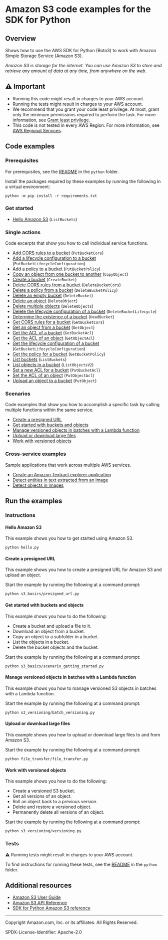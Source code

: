 <!--Generated by WRITEME on 2023-09-15 21:52:50.937550 (UTC)-->
# Amazon S3 code examples for the SDK for Python

## Overview

Shows how to use the AWS SDK for Python (Boto3) to work with Amazon Simple Storage Service (Amazon S3).

<!--custom.overview.start-->
<!--custom.overview.end-->

*Amazon S3 is storage for the internet. You can use Amazon S3 to store and retrieve any amount of data at any time, from anywhere on the web.*

## ⚠ Important

* Running this code might result in charges to your AWS account.
* Running the tests might result in charges to your AWS account.
* We recommend that you grant your code least privilege. At most, grant only the minimum permissions required to perform the task. For more information, see [Grant least privilege](https://docs.aws.amazon.com/IAM/latest/UserGuide/best-practices.html#grant-least-privilege).
* This code is not tested in every AWS Region. For more information, see [AWS Regional Services](https://aws.amazon.com/about-aws/global-infrastructure/regional-product-services).

<!--custom.important.start-->
<!--custom.important.end-->

## Code examples

### Prerequisites

For prerequisites, see the [README](../../README.md#Prerequisites) in the `python` folder.

Install the packages required by these examples by running the following in a virtual environment:

```
python -m pip install -r requirements.txt
```

<!--custom.prerequisites.start-->
<!--custom.prerequisites.end-->


### Get started

* [Hello Amazon S3](s3_basics/hello.py#L4) (`ListBuckets`)

### Single actions

Code excerpts that show you how to call individual service functions.

* [Add CORS rules to a bucket](s3_basics/bucket_wrapper.py#L164) (`PutBucketCors`)
* [Add a lifecycle configuration to a bucket](s3_basics/bucket_wrapper.py#L260) (`PutBucketLifecycleConfiguration`)
* [Add a policy to a bucket](s3_basics/bucket_wrapper.py#L214) (`PutBucketPolicy`)
* [Copy an object from one bucket to another](s3_basics/object_wrapper.py#L111) (`CopyObject`)
* [Create a bucket](s3_basics/bucket_wrapper.py#L33) (`CreateBucket`)
* [Delete CORS rules from a bucket](s3_basics/bucket_wrapper.py#L199) (`DeleteBucketCors`)
* [Delete a policy from a bucket](s3_basics/bucket_wrapper.py#L247) (`DeleteBucketPolicy`)
* [Delete an empty bucket](s3_basics/bucket_wrapper.py#L101) (`DeleteBucket`)
* [Delete an object](s3_basics/object_wrapper.py#L137) (`DeleteObject`)
* [Delete multiple objects](s3_basics/object_wrapper.py#L155) (`DeleteObjects`)
* [Delete the lifecycle configuration of a bucket](s3_basics/bucket_wrapper.py#L300) (`DeleteBucketLifecycle`)
* [Determine the existence of a bucket](s3_basics/bucket_wrapper.py#L61) (`HeadBucket`)
* [Get CORS rules for a bucket](s3_basics/bucket_wrapper.py#L181) (`GetBucketCors`)
* [Get an object from a bucket](s3_basics/object_wrapper.py#L66) (`GetObject`)
* [Get the ACL of a bucket](s3_basics/bucket_wrapper.py#L146) (`GetBucketAcl`)
* [Get the ACL of an object](s3_basics/object_wrapper.py#L239) (`GetObjectAcl`)
* [Get the lifecycle configuration of a bucket](s3_basics/bucket_wrapper.py#L281) (`GetBucketLifecycleConfiguration`)
* [Get the policy for a bucket](s3_basics/bucket_wrapper.py#L230) (`GetBucketPolicy`)
* [List buckets](s3_basics/bucket_wrapper.py#L80) (`ListBuckets`)
* [List objects in a bucket](s3_basics/object_wrapper.py#L21) (`ListObjectsV2`)
* [Set a new ACL for a bucket](s3_basics/bucket_wrapper.py#L115) (`PutBucketAcl`)
* [Set the ACL of an object](s3_basics/object_wrapper.py#L207) (`PutObjectAcl`)
* [Upload an object to a bucket](s3_basics/object_wrapper.py#L33) (`PutObject`)

### Scenarios

Code examples that show you how to accomplish a specific task by calling multiple
functions within the same service.

* [Create a presigned URL](s3_basics/presigned_url.py) 
* [Get started with buckets and objects](s3_basics/scenario_getting_started.py) 
* [Manage versioned objects in batches with a Lambda function](s3_versioning/batch_versioning.py) 
* [Upload or download large files](file_transfer/file_transfer.py) 
* [Work with versioned objects](s3_versioning/versioning.py) 

### Cross-service examples

Sample applications that work across multiple AWS services.

* [Create an Amazon Textract explorer application](../../cross_service/textract_explorer) 
* [Detect entities in text extracted from an image](../../cross_service/textract_comprehend_notebook) 
* [Detect objects in images](../../cross_service/photo_analyzer) 

## Run the examples

### Instructions


<!--custom.instructions.start-->
<!--custom.instructions.end-->

#### Hello Amazon S3

This example shows you how to get started using Amazon S3.

```
python hello.py
```


#### Create a presigned URL

This example shows you how to create a presigned URL for Amazon S3 and upload an object.


<!--custom.scenario_prereqs.s3_Scenario_PresignedUrl.start-->
<!--custom.scenario_prereqs.s3_Scenario_PresignedUrl.end-->

Start the example by running the following at a command prompt:

```
python s3_basics/presigned_url.py
```


<!--custom.scenarios.s3_Scenario_PresignedUrl.start-->
<!--custom.scenarios.s3_Scenario_PresignedUrl.end-->

#### Get started with buckets and objects

This example shows you how to do the following:

* Create a bucket and upload a file to it.
* Download an object from a bucket.
* Copy an object to a subfolder in a bucket.
* List the objects in a bucket.
* Delete the bucket objects and the bucket.

<!--custom.scenario_prereqs.s3_Scenario_GettingStarted.start-->
<!--custom.scenario_prereqs.s3_Scenario_GettingStarted.end-->

Start the example by running the following at a command prompt:

```
python s3_basics/scenario_getting_started.py
```


<!--custom.scenarios.s3_Scenario_GettingStarted.start-->
<!--custom.scenarios.s3_Scenario_GettingStarted.end-->

#### Manage versioned objects in batches with a Lambda function

This example shows you how to manage versioned S3 objects in batches with a Lambda function.


<!--custom.scenario_prereqs.s3_Scenario_BatchObjectVersioning.start-->
<!--custom.scenario_prereqs.s3_Scenario_BatchObjectVersioning.end-->

Start the example by running the following at a command prompt:

```
python s3_versioning/batch_versioning.py
```


<!--custom.scenarios.s3_Scenario_BatchObjectVersioning.start-->
<!--custom.scenarios.s3_Scenario_BatchObjectVersioning.end-->

#### Upload or download large files

This example shows you how to upload or download large files to and from Amazon S3.


<!--custom.scenario_prereqs.s3_Scenario_UsingLargeFiles.start-->
<!--custom.scenario_prereqs.s3_Scenario_UsingLargeFiles.end-->

Start the example by running the following at a command prompt:

```
python file_transfer/file_transfer.py
```


<!--custom.scenarios.s3_Scenario_UsingLargeFiles.start-->
<!--custom.scenarios.s3_Scenario_UsingLargeFiles.end-->

#### Work with versioned objects

This example shows you how to do the following:

* Create a versioned S3 bucket.
* Get all versions of an object.
* Roll an object back to a previous version.
* Delete and restore a versioned object.
* Permanently delete all versions of an object.

<!--custom.scenario_prereqs.s3_Scenario_ObjectVersioningUsage.start-->
<!--custom.scenario_prereqs.s3_Scenario_ObjectVersioningUsage.end-->

Start the example by running the following at a command prompt:

```
python s3_versioning/versioning.py
```


<!--custom.scenarios.s3_Scenario_ObjectVersioningUsage.start-->
<!--custom.scenarios.s3_Scenario_ObjectVersioningUsage.end-->

### Tests

⚠ Running tests might result in charges to your AWS account.


To find instructions for running these tests, see the [README](../../README.md#Tests)
in the `python` folder.



<!--custom.tests.start-->
<!--custom.tests.end-->

## Additional resources

* [Amazon S3 User Guide](https://docs.aws.amazon.com/AmazonS3/latest/userguide/Welcome.html)
* [Amazon S3 API Reference](https://docs.aws.amazon.com/AmazonS3/latest/API/Welcome.html)
* [SDK for Python Amazon S3 reference](https://boto3.amazonaws.com/v1/documentation/api/latest/reference/services/s3.html)

<!--custom.resources.start-->
<!--custom.resources.end-->

---

Copyright Amazon.com, Inc. or its affiliates. All Rights Reserved.

SPDX-License-Identifier: Apache-2.0